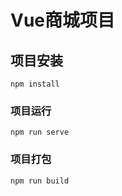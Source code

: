# Vue商城项目


## 项目安装
```
npm install
```

### 项目运行
```
npm run serve
```

### 项目打包
```
npm run build
```

